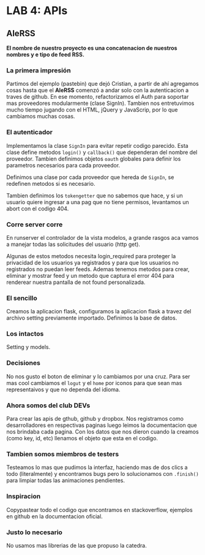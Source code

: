 # LAB 4: APIs
## AleRSS

**El nombre de nuestro proyecto es una concatenacion de nuestros nombres y e
tipo de feed RSS.**

### La primera impresión
Partimos del ejemplo (pastebin) que dejó Cristian, a partir de ahí agregamos cosas hasta que el **AleRSS** comenzó a andar solo con la autenticacion a traves de github. En ese momento, refactorizamos el Auth para soportar mas proveedores modularmente (clase SignIn). Tambien nos entretuvimos mucho tiempo jugando con el HTML, jQuery y JavaScrip, por lo que cambiamos muchas cosas.

### El autenticador
Implementamos la clase `SignIn` para evitar repetir codigo parecido. Esta clase define metodos `login()` y `callback()` que dependeran del nombre del proveedor. Tambien definimos objetos `oauth` globales para definir los parametros necesarios para cada proveedor.


Definimos una clase por cada proveedor que hereda de `SignIn`, se redefinen metodos si es necesario.


Tambien definimos los `tokengetter` que no sabemos que hace, y si un usuario quiere ingresar a una pag que no tiene permisos, levantamos un abort con el codigo 404.


### Corre server corre
En runserver el controlador de la vista modelos, a grande rasgos aca vamos a manejar todas las solicitudes del usuario (http get).

Algunas de estos metodos necesita login_required para proteger la privacidad de los usuarios ya registrados y para que los usuarios no registrados no puedan leer feeds. Ademas tenemos metodos para crear, eliminar y mostrar feed y un metodo que captura el error 404 para renderear nuestra pantalla de not found personalizada.

### El sencillo
Creamos la aplicacion flask, configuramos la aplicacion flask a travez del archivo setting previamente importado. Definimos la base de datos.

### Los intactos
Setting y models.


### Decisiones
No nos gusto el boton de eliminar y lo cambiamos por una cruz. Para ser mas cool cambiamos el `logut` y el `home` por iconos para que sean mas representaivos y que no dependa del idioma.

### Ahora somos del club DEVs
Para crear las apis de gthub, github y dropbox. Nos registramos como desarrolladores en respectivas paginas luego leimos la documentacion que nos brindaba cada pagina. Con los datos que nos dieron cuando la creamos (como key, id, etc) llenamos el objeto que esta en el codigo.

### Tambien somos miembros de testers
Testeamos lo mas que pudimos la interfaz, haciendo mas de dos clics a todo
(literalmente) y encontramos bugs pero lo solucionamos con `.finish()` para
limpiar todas las animaciones pendientes.


### Inspiracion
Copypastear todo el codigo que encontramos en stackoverflow, ejemplos en github
en la documentacion oficial.

### Justo lo necesario
No usamos mas librerias de las que propuso la catedra.
